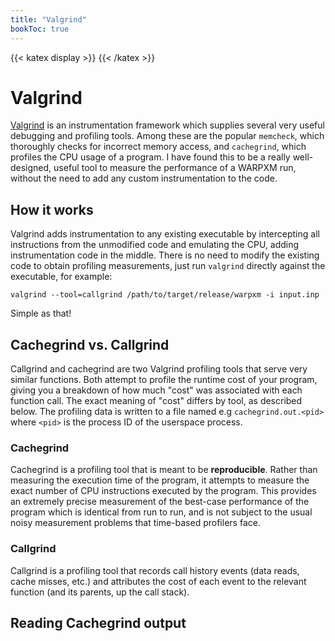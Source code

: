 ```yaml
---
title: "Valgrind"
bookToc: true
---
```


{{< katex display >}}
{{< /katex >}}

# Valgrind

[Valgrind](https://valgrind.org/) is an instrumentation framework which supplies several very useful debugging and profiling tools. Among these are the popular `memcheck`, which thoroughly checks for incorrect memory access, and `cachegrind`, which profiles the CPU usage of a program. I have found this to be a really well-designed, useful tool to measure the performance of a WARPXM run, without the need to add any custom instrumentation to the code.


## How it works

Valgrind adds instrumentation to any existing executable by intercepting all instructions from the unmodified code and emulating the CPU, adding instrumentation code in the middle. There is no need to modify the existing code to obtain profiling measurements, just run `valgrind` directly against the executable, for example:

```
valgrind --tool=callgrind /path/to/target/release/warpxm -i input.inp
```

Simple as that!

## Cachegrind vs. Callgrind

Callgrind and cachegrind are two Valgrind profiling tools that serve very similar functions. Both attempt to profile the runtime cost of your program, giving you a breakdown of how much "cost" was associated with each function call. The exact meaning of "cost" differs by tool, as described below. The profiling data is written to a file named e.g `cachegrind.out.<pid>
` where `<pid>` is the process ID of the userspace process.

### Cachegrind

Cachegrind is a profiling tool that is meant to be **reproducible**. Rather than measuring the execution time of the program, it attempts to measure the exact number of CPU instructions executed by the program. This provides an extremely precise measurement of the best-case performance of the program which is identical from run to run, and is not subject to the usual noisy measurement problems that time-based profilers face.

### Callgrind

Callgrind is a profiling tool that records call history events (data reads, cache misses, etc.) and attributes the cost of each event to the relevant function (and its parents, up the call stack).


## Reading Cachegrind output

